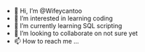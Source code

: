 - 👋 Hi, I’m @Wifeycantoo
- 👀 I’m interested in learning coding 
- 🌱 I’m currently learning SQL scripting 
- 💞️ I’m looking to collaborate on not sure yet 
- 📫 How to reach me ...

<!---
Wifeycantoo/Wifeycantoo is a ✨ special ✨ repository because its `README.md` (this file) appears on your GitHub profile.
You can click the Preview link to take a look at your changes.
--->
